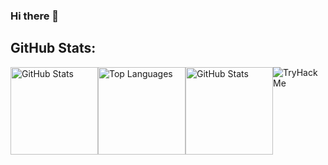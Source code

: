 ### Hi there 👋

<!--
**Nertonm/Nertonm** is a ✨ _special_ ✨ repository because its `README.md` (this file) appears on your GitHub profile.

Here are some ideas to get you started:

- 🔭 I’m currently working on ...
- 🌱 I’m currently learning ...
- 👯 I’m looking to collaborate on ...
- 🤔 I’m looking for help with ...
- 💬 Ask me about ...
- 📫 How to reach me: ...
- 😄 Pronouns: ...
- ⚡ Fun fact: ...
-->

## GitHub Stats:
 <gif src="https://tryhackme.com/badge/2416136"></script>
<div style="display: flex;">
  <img src="https://github-readme-streak-stats.herokuapp.com/?user=Nertonm&theme=dark&hide_border=false"alt="GitHub Stats" style="height: 10em; flex: 1;">
  <img src="https://github-readme-stats.vercel.app/api/top-langs/?username=nertonm&theme=dark&hide_border=false&include_all_commits=true&count_private=false&layout=compact" alt="Top Languages" style="height: 10em; flex: 2;">
  <img src="https://github-readme-stats.vercel.app/api?username=Nertonm&theme=dark&hide_border=false&include_all_commits=true&count_private=false" alt="GitHub Stats" style="height: 10em; flex: 3;">
 <img src="https://tryhackme-badges.s3.amazonaws.com/nerton.png" alt="TryHackMe">
